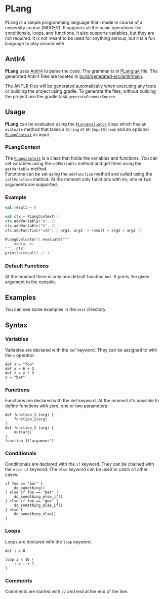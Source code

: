 # PLang

PLang is a simple programming language that I made in course of a university course (MDDEV).
It supports all the basic operations like conditionals, loops, and functions.
It also supports variables, but they are not required.
It is not meant to be used for anything serious,
but it is a fun language to play around with.

## Antlr4

**PLang** uses [Antlr4](https://www.antlr.org/) to parse the code.
The grammar is in [PLang.g4](./src/main/antlr/PLang.g4) file.
The generated Antlr4 files are located in [build/generated-src/antlr/main](build/generated-src/antlr/main).

The ANTLR files will be generated automatically when executing any tests or building the project using gradle.
To generate the files, without building the project use the gradle task `generateGrammarSource`.

## Usage 

**PLang** can be evaluated using the [`PLangEvaluator`](./src/main/kotlin/org/plang/PLangEvaluator.kt) class which has an `evaluate` method that 
takes a `String` or an `InputStream` and an optional [`PLangContext`](./src/main/kotlin/org/plang/PLangContext.kt) as input.

### PLangContext

The [`PLangContext`](./src/main/kotlin/org/plang/PLangContext.kt) is a class that holds the variables and functions.
You can set variables using the `addVariable` method and get them using the `getVariable` method. \
Functions can be set using the `addFunction` method and called using the `callFunction` method.
At the moment only functions with no, one or two arguments are supported.

### Example

```kotlin
val result = 0

val ctx = PLangContext()
ctx.addVariable("a", 1)
ctx.addVariable("b", 2)
ctx.addFunction("add", { arg1, arg2 -> result = arg1 + arg2 })

PLangEvaluator().evaluate("""
    add(a, b)
""", ctx)
println(result) // 3
```

### Default Functions

At the moment there is only one default function `out`.
It prints the given argument to the console.

## Examples

You can see some examples in the `test` directory.

## Syntax

### Variables

Variables are declared with the `def` keyword. They can be assigned to with the `=` operator.

```plang
def x = "foo"
def y = 6 + 3
def z = y * 3
x = "bar"
```

### Functions 

Functions are declared with the `def` keyword.
At the moment it's possible to define functions with zero, one or two parameters.

```plang
def function_1 (arg) {
    function_2(arg)
}
def function_2 (arg) {
    out(arg)
}
function_1("argument")
```

### Conditionals

Conditionals are declared with the `if` keyword.
They can be chained with the `else if` keyword.
The `else` keyword can be used to catch all other cases.

```plang
if foo == "bar" {
    do_something()
} else if foo == "baz" {
    do_something_else_if()
} else if foo == "qux" {
    do_something_else_if()
} else {
    do_something_else()
}
```

### Loops

Loops are declared with the `loop` keyword.

```plang
def i = 0

loop i < 10 {
    i = i + 1
}
```

### Comments

Comments are started with `//` and end at the end of the line.
